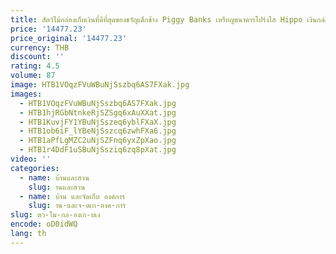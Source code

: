 ```yaml
---
title: สัตว์ไม้กล่องเก็บเงินที่ดีที่สุดของขวัญเด็กช้าง Piggy Banks เหรียญธนาคารโปร่งใส Hippo เงินกล่อง ni307
price: '14477.23'
price_original: '14477.23'
currency: THB
discount: ''
rating: 4.5
volume: 87
image: HTB1VOqzFVuWBuNjSszbq6AS7FXak.jpg
images:
  - HTB1VOqzFVuWBuNjSszbq6AS7FXak.jpg
  - HTB1hjRGbNtnkeRjSZSgq6xAuXXat.jpg
  - HTB1KuvjFY1YBuNjSszeq6yblFXaX.jpg
  - HTB1ob6iF_lYBeNjSszcq6zwhFXa6.jpg
  - HTB1aPfLgMZC2uNjSZFnq6yxZpXao.jpg
  - HTB1r4DdF1uSBuNjSsziq6zq8pXat.jpg
video: ''
categories:
  - name: บ้านและสวน
    slug: านและสวน
  - name: บ้าน และจัดเก็บ องค์การ
    slug: าน-และจ-ดเก-องค-การ
slug: ตว-ไม-กล-องเก-บเง
encode: oD0idWQ
lang: th
---
```

  